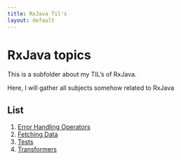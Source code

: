 ```yaml
---
title: RxJava Til's
layout: default
---
```


# RxJava topics

This is a subfolder about my TIL’s of RxJava.

Here, I will gather all subjects somehow related to RxJava

## List

1. [Error Handling Operators](/rxjava/error-handling-operators.html)
2. [Fetching Data](/rxjava/fetch-data.html)
3. [Tests](/rxjava/test.html)
4. [Transformers](/rxjava/transformers.html)
